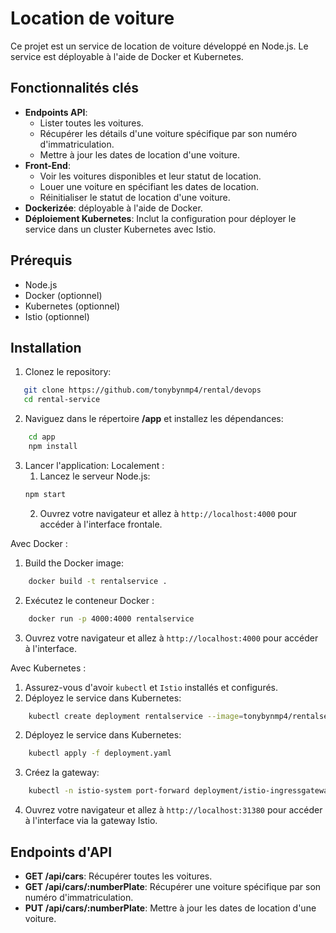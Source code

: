 # Location de voiture

Ce projet est un service de location de voiture développé en Node.js. Le service est déployable à l'aide de Docker et Kubernetes.

## Fonctionnalités clés

- **Endpoints API**:
  - Lister toutes les voitures.
  - Récupérer les détails d'une voiture spécifique par son numéro d'immatriculation.
  - Mettre à jour les dates de location d'une voiture.
- **Front-End**:
  - Voir les voitures disponibles et leur statut de location.
  - Louer une voiture en spécifiant les dates de location.
  - Réinitialiser le statut de location d'une voiture.
- **Dockerizée**:  déployable à l'aide de Docker.
- **Déploiement Kubernetes**: Inclut la configuration pour déployer le service dans un cluster Kubernetes avec Istio.

## Prérequis

- Node.js
- Docker (optionnel)
- Kubernetes (optionnel)
- Istio (optionnel)

## Installation

1. Clonez le repository:
```bash
   git clone https://github.com/tonybynmp4/rental/devops
   cd rental-service
```
2. Naviguez dans le répertoire **/app** et installez les dépendances:
```bash
    cd app
    npm install
```
3. Lancer l'application:
Localement :
    1. Lancez le serveur Node.js:
    ```bash
    npm start
    ```
    2. Ouvrez votre navigateur et allez à `http://localhost:4000` pour accéder à l'interface frontale.

Avec Docker :
1. Build the Docker image:
```bash
    docker build -t rentalservice .
```
2. Exécutez le conteneur Docker :
```bash
    docker run -p 4000:4000 rentalservice
```
3. Ouvrez votre navigateur et allez à `http://localhost:4000` pour accéder à l'interface.

Avec Kubernetes :
1. Assurez-vous d'avoir `kubectl` et `Istio` installés et configurés.
2. Déployez le service dans Kubernetes:
```bash
    kubectl create deployment rentalservice --image=tonybynmp4/rentalservice:1
```

2. Déployez le service dans Kubernetes:
```bash
    kubectl apply -f deployment.yaml
```
3. Créez la gateway:
```bash
    kubectl -n istio-system port-forward deployment/istio-ingressgateway 31380:8080
```
4. Ouvrez votre navigateur et allez à `http://localhost:31380` pour accéder à l'interface via la gateway Istio.

## Endpoints d'API
- **GET /api/cars**: Récupérer toutes les voitures.
- **GET /api/cars/:numberPlate**: Récupérer une voiture spécifique par son numéro d'immatriculation.
- **PUT /api/cars/:numberPlate**: Mettre à jour les dates de location d'une voiture.